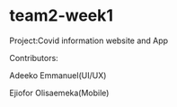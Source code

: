 # team2-week1





Project:Covid information website and App




Contributors:





Adeeko Emmanuel(UI/UX)





Ejiofor Olisaemeka(Mobile)

